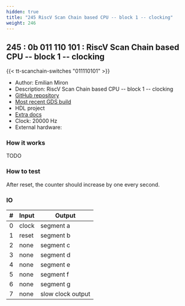 ```yaml
---
hidden: true
title: "245 RiscV Scan Chain based CPU -- block 1 -- clocking"
weight: 246
---
```


## 245 : 0b 011 110 101 : RiscV Scan Chain based CPU -- block 1 -- clocking

{{< tt-scanchain-switches "011110101" >}}

* Author: Emilian Miron
* Description: RiscV Scan Chain based CPU -- block 1 -- clocking
* [GitHub repository](https://github.com/diferential/sc-rv-tt03-block1)
* [Most recent GDS build](https://github.com/diferential/sc-rv-tt03-block1/actions/runs/4789576788)
* HDL project
* [Extra docs](https://github.com/diferntial/sc-rv-tt03-block1/blob/main/README.md)
* Clock: 20000 Hz
* External hardware: 



### How it works

TODO


### How to test

After reset, the counter should increase by one every second.


### IO

| # | Input        | Output       |
|---|--------------|--------------|
| 0 | clock  | segment a |
| 1 | reset  | segment b |
| 2 | none  | segment c |
| 3 | none  | segment d |
| 4 | none  | segment e |
| 5 | none  | segment f |
| 6 | none  | segment g |
| 7 | none  | slow clock output |

